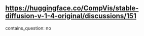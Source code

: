 ## https://huggingface.co/CompVis/stable-diffusion-v-1-4-original/discussions/151

contains_question: no
